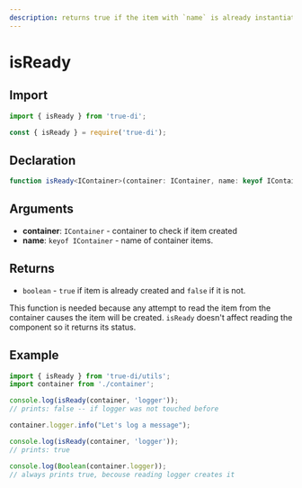 ```yaml
---
description: returns true if the item with `name` is already instantiated and stored in the `container`.
---
```


# isReady

## Import

```typescript
import { isReady } from 'true-di';
```

```javascript
const { isReady } = require('true-di');
```

## Declaration

```typescript
function isReady<IContainer>(container: IContainer, name: keyof IContainer): boolean
```

## Arguments

* **container**: `IContainer` - container to check if item created
* **name**: `keyof IContainer` - name of container items.

## Returns

* `boolean` - `true` if item is already created and `false` if it is not.

This function is needed because any attempt to read the item from the container causes the item will be created. `isReady` doesn't affect reading the component so it returns its status.

## Example

```typescript
import { isReady } from 'true-di/utils';
import container from './container';

console.log(isReady(container, 'logger'));
// prints: false -- if logger was not touched before

container.logger.info("Let's log a message");

console.log(isReady(container, 'logger'));
// prints: true

console.log(Boolean(container.logger));
// always prints true, becouse reading logger creates it
```

